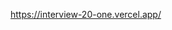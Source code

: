 https://interview-20-one.vercel.app/

<!--  Kullanıcıdan bir ondalık sayı, bir "from" para birimi ve bir "to" para birimi alan, girilen değeri "from" para biriminden "to" para birimine çeviren bir bileşen yazın. Gönderildiğinde, exchangerate.host tarafından sağlanan ücretsiz döviz kuru API'sini kullanarak, ilk para biriminden ikinci para birimine sağlanan değeri dönüştürün. API belgesine buradan (https://exchangerate.host/#/docs) ulaşabilirsiniz, ancak bu soru için sadece bir GET isteği göndermeniz ve bu URL'ye erişmeniz gerekecek: https://api.exchangerate.host/latest?base=USD.

Öncelikle, public'te bileşenin son hali olan iki görüntüyü görebilirsiniz. İlk görüntü (interview20.png) bileşenin başlangıç durumunu gösterirken, ikincisi (interview20-1.png)kullanıcının formu doldurduktan sonra "Enter" tuşuna bastıktan sonraki durumu göstermektedir:
 -->
